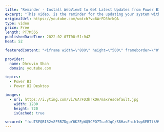 ```yaml
---
title: "Reminder - Install WebView2 to Get Latest Updates from Power BI Desktop"
excerpt: "This video, is the reminder for the updating your system with WebView2 if you want to receive, Power BI Desktop updates from February 2022. Microsoft is making the switch to better optimize our development and release process . It also means that you’ll automatically get the latest security patches as"
originalUrl: https://youtube.com/watch?v=6ArFD3hrkQA
type: video
price: Free
length: PT7M55S
publishedDateTime: 2022-02-07T08:51:04Z
heat: 52

featuredContent: "<iframe width=\"800\" height=\"500\" frameborder=\"0\" src=\"https://www.youtube.com/embed/6ArFD3hrkQA\" allow=\"accelerometer; autoplay; encrypted-media; gyroscope; picture-in-picture\" allowfullscreen></iframe>"

provider:
  name: Dhruvin Shah
  domain: youtube.com

topics:
  - Power BI
  - Power BI Desktop

images:
  - url: https://i.ytimg.com/vi/6ArFD3hrkQA/maxresdefault.jpg
    width: 1280
    height: 720
    isCached: true

secured: "fuuTSFQBI82v8F5RZDgpY6KZFpWQ5CPO7Tca0JqC/S8HasEnih1wp8EBTtk99Zy8MnuSleL0QHVNscbx3T3q+qyWCLB7SLgY3l8FMXrFaK78sCFA/PTntfoUZdpBVrVvPYyzk2Xw8DHMiLYfSfMTfDfdR0vEdm2H9gV1b/tZd3jD+ixXPaEx075+Iq0smYe58V+0ULrO7h0lv82oaAXLJXM104Pean5TWBKIugh9Rb3L/I/FPKtZ30+ves3UHuPIG4GvUGXRTp+LxQg17+6NkNfN2S42gwhfqFwoDiIcA4NtFhDHsfA2l373WapFtW3abckNoc1tnWRscndihcVjyRXKietAT+mQKmcfL6GI6I2N1tSW5BuX0kgtojbjhPFAjZwX5FHXyKL6nC6wqnJqFTuHF/mgontn58tFMH3Ep5g=;tdM7uuksvTbA91DmtWmDCQ=="
---
```


